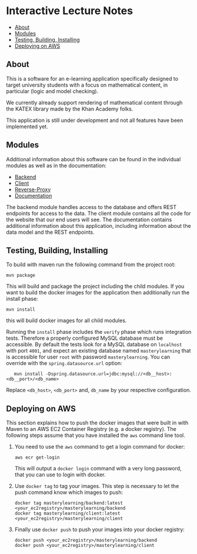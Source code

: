 # Interactive Lecture Notes

* [About](#about)
* [Modules](#modules)
* [Testing, Building, Installing](#testing-building-installing)
* [Deploying on AWS](#deploying-on-aws)

## About

This is a software for an e-learning application specifically designed
to target university students with a focus on mathematical content,
in particular (logic and model checking).

We currently already support rendering of mathematical content
through the KATEX library made by the Khan Academy folks.

This application is still under development and not all features have
been implemented yet.

## Modules

Additional information about this software can be found
in the individual modules as well as in the documentation:

* [Backend](backend/)
* [Client](client/)
* [Reverse-Proxy](reverse-proxy/)
* [Documentation](docs/)

The backend module handles access to the database
and offers REST endpoints for access to the data. The client module
contains all the code for the website that our end users will see.
The documentation contains additional information about this application,
including information about the data model and the REST endpoints.

## Testing, Building, Installing

To build with maven run the following command from the project root:

    mvn package

This will build and package the project including the child modules.
If you want to build the docker images for the application then
additionally run the install phase:

    mvn install

this will build docker images for all child modules.

Running the `install` phase includes the `verify` phase which runs
integration tests. Therefore a properly configured MySQL database
must be accessible. By default the tests look for a MySQL database
on `localhost` with port `4001`, and expect an existing database named
`masterylearning` that is accessible for user `root` with password
`masterylearning`. You can override with the `spring.datasource.url`
option:

```
   mvn install -Dspring.datasource.url=jdbc:mysql://<db__host>:<db__port>/<db_name>
```

Replace `<db_host>`, `<db_port>` and, `db_name` by your respective configuration.

## Deploying on AWS

This section explains how to push the docker images that were built in with Maven
to an AWS EC2 Container Registry (e.g. a docker registry). The following
steps assume that you have installed the `aws` command line tool. 

 1. You need to use the `aws` command to get a login command for docker:

        aws ecr get-login

    This will output a `docker login` command with a very long password, that you can use to login
    with docker.

 2. Use `docker tag` to tag your images. This step is necessary to let the push command know which
 images to push:

        docker tag masterylearning/backend:latest <your_ec2registry>/masterylearning/backend
        docker tag masterylearning/client:latest <your_ec2registry>/masterylearning/client

 3. Finally use `docker push` to push your images into your docker registry:

        docker push <your_ec2registry>/masterylearning/backend
        docker push <your_ec2registry>/masterylearning/client
